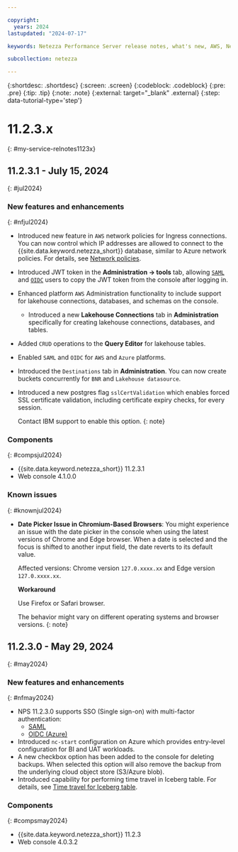```yaml
---

copyright:
  years: 2024
lastupdated: "2024-07-17"

keywords: Netezza Performance Server release notes, what's new, AWS, Netezza on AWS

subcollection: netezza

---
```


{:shortdesc: .shortdesc}
{:screen: .screen}
{:codeblock: .codeblock}
{:pre: .pre}
{:tip: .tip}
{:note: .note}
{:external: target="_blank" .external}
{:step: data-tutorial-type='step'}

# 11.2.3.x
{: #my-service-relnotes1123x}

## 11.2.3.1 - July 15, 2024
{: #jul2024}

### New features and enhancements
{: #nfjul2024}

- Introduced new feature in `AWS` network policies for Ingress connections. You can now control which IP addresses are allowed to connect to the {{site.data.keyword.netezza_short}} database, similar to Azure network policies. For details, see [Network policies](/docs/netezza?topic=netezza-network-policies#aws_nw_policy).
- Introduced JWT token in the **Administration -> tools** tab, allowing [`SAML`](/docs/netezza?topic=netezza-samloverview) and [`OIDC`](/docs/netezza?topic=netezza-oidcoverview) users to copy the JWT token from the console after logging in.
- Enhanced platform `AWS` Administration functionality to include support for lakehouse connections, databases, and schemas on the console.
    - Introduced a new **Lakehouse Connections** tab in **Administration** specifically for creating lakehouse connections, databases, and tables.
- Added `CRUD` operations to the **Query Editor** for lakehouse tables.
- Enabled `SAML` and `OIDC` for `AWS` and `Azure` platforms.
- Introduced the `Destinations` tab in **Administration**. You can now create buckets concurrently for `BNR` and `Lakehouse datasource`.
- Introduced a new postgres flag `sslCertValidation` which enables forced SSL certificate validation, including certificate expiry checks, for every session.

    Contact IBM support to enable this option.
    {: note}

### Components
{: #compsjul2024}

- {{site.data.keyword.netezza_short}} 11.2.3.1
- Web console 4.1.0.0

### Known issues
{: #knownjul2024}

- **Date Picker Issue in Chromium-Based Browsers**: You might experience an issue with the date picker in the console when using the latest versions of Chrome and Edge browser. When a date is selected and the focus is shifted to another input field, the date reverts to its default value.

    Affected versions: Chrome version `127.0.xxxx.xx` and Edge version `127.0.xxxx.xx`.

    **Workaround**

    Use Firefox or Safari browser.

    The behavior might vary on different operating systems and browser versions.
    {: note}



## 11.2.3.0 - May 29, 2024
{: #may2024}

### New features and enhancements
{: #nfmay2024}

- NPS 11.2.3.0 supports SSO (Single sign-on) with multi-factor authentication:
    - [SAML](/docs/netezza?topic=netezza-samloverview)
    - [OIDC (Azure)](/docs/netezza?topic=netezza-oidcoverview)
- Introduced `nc-start` configuration on Azure which provides entry-level configuration for BI and UAT workloads.
- A new checkbox option has been added to the console for deleting backups. When selected this option will also remove the backup from the underlying cloud object store (S3/Azure blob).
- Introduced capability for performing time travel in Iceberg table. For details, see [Time travel for Iceberg table](/docs/netezza?topic=netezza-timetravel_watsonxdata).

### Components
{: #compsmay2024}

- {{site.data.keyword.netezza_short}} 11.2.3
- Web console 4.0.3.2
